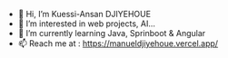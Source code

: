 - 👋 Hi, I’m Kuessi-Ansan DJIYEHOUE
- 👀 I’m interested in web projects, AI...
- 🌱 I’m currently learning Java, Sprinboot & Angular
- 📫 Reach me at : https://manueldjiyehoue.vercel.app/

<!---
KuessiAnsan/KuessiAnsan is a ✨ special ✨ repository because its `README.md` (this file) appears on your GitHub profile.
You can click the Preview link to take a look at your changes.
--->
